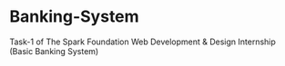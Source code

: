 # Banking-System
Task-1 of The Spark Foundation Web Development &amp; Design Internship (Basic Banking System)
